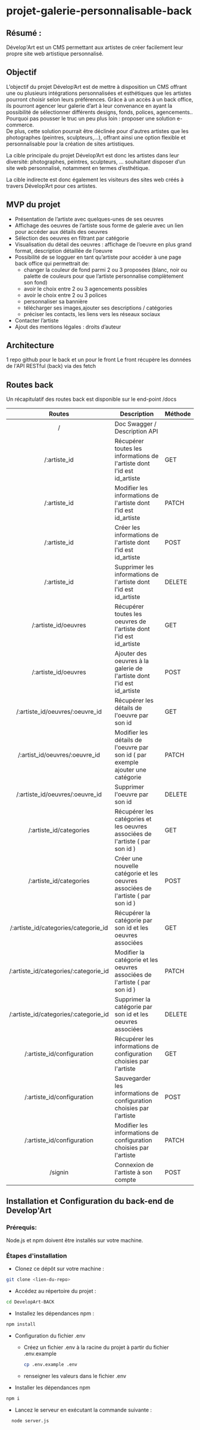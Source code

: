 # projet-galerie-personnalisable-back

## Résumé :

Dévelop'Art est un CMS permettant aux artistes de créer facilement leur propre site web artistique personnalisé.

## Objectif 

L’objectif du projet Dévelop’Art est de mettre à disposition un CMS offrant une ou plusieurs intégrations personnalisées et esthétiques que les artistes pourront choisir selon leurs préférences. Grâce à un accès à un back office, ils pourront agencer leur galerie d’art à leur convenance en ayant la possibilité de sélectionner différents designs, fonds, polices, agencements..  
Pourquoi pas pousser le truc un peu plus loin : proposer une solution e-commerce.   
De plus, cette solution pourrait être déclinée pour d'autres artistes que les photographes (peintres, sculpteurs,...), offrant ainsi une option flexible et personnalisable pour la création de sites artistiques.  

La cible principale du projet Dévelop’Art est donc les artistes dans leur diversité: 
photographes, peintres, sculpteurs, … souhaitant disposer d’un site web personnalisé, notamment en termes d’esthétique.

La cible indirecte est donc également les visiteurs des sites web créés à travers Dévelop’Art pour ces artistes.

## MVP du projet

- Présentation de l’artiste avec quelques-unes de ses oeuvres  
- Affichage des oeuvres de l’artiste sous forme de galerie avec un lien pour accéder aux détails des oeuvres  
- Sélection des oeuvres en filtrant par catégorie  
- Visualisation du détail des oeuvres : affichage de l’oeuvre en plus grand format, description détaillée de l’oeuvre  
- Possibilité de se logguer en tant qu’artiste pour accéder à une page back office qui permettrait de:  
  - changer la couleur de fond parmi 2 ou 3 proposées (blanc, noir ou palette de couleurs pour que l’artiste personnalise complètement son fond)   
  - avoir le choix entre 2 ou 3 agencements possibles  
  - avoir le choix entre 2 ou 3 polices  
  - personnaliser sa bannière  
  - télécharger ses images,ajouter ses descriptions / catégories  
  - préciser les contacts, les liens vers les réseaux sociaux  
- Contacter l’artiste  
- Ajout des mentions légales : droits d’auteur

## Architecture

1 repo github pour le back et un pour le front
Le front récupère les données de l'API RESTful (back) via des fetch

## Routes back

Un récapitulatif des routes back est disponible sur le end-point /docs

| Routes | Description | Méthode |  
| :-----: | ----- | ----- |
| / | Doc Swagger / Description API | |
| /:artiste_id | Récupérer toutes les informations de l'artiste dont l'id est id_artiste | GET |
| /:artiste_id | Modifier les informations de l'artiste dont l'id est id_artiste | PATCH |
| /:artiste_id | Créer les informations de l'artiste dont l'id est id_artiste | POST |
| /:artiste_id | Supprimer les informations de l'artiste dont l'id est id_artiste | DELETE |
| /:artiste_id/oeuvres | Récupérer toutes les oeuvres de l'artiste dont l'id est id_artiste | GET |
| /:artiste_id/oeuvres | Ajouter des oeuvres à la galerie de l'artiste dont l'id est id_artiste | POST |
| /:artiste_id/oeuvres/:oeuvre_id | Récupérer les détails de l'oeuvre par son id | GET |
| /:artist_id/oeuvres/:oeuvre_id | Modifier les détails de l'oeuvre par son id ( par exemple ajouter une catégorie | PATCH |
| /:artiste_id/oeuvres/:oeuvre_id | Supprimer l'oeuvre par son id | DELETE |
| /:artiste_id/categories | Récupérer les catégories et les oeuvres associées de l'artiste ( par son id ) | GET |
| /:artiste_id/categories | Créer une nouvelle catégorie et les oeuvres associées de l'artiste ( par son id ) | POST |
| /:artiste_id/categories/categorie_id | Récupérer la catégorie par son id et les oeuvres associées | GET |
| /:artiste_id/categories/:categorie_id | Modifier la catégorie et les oeuvres associées de l'artiste ( par son id ) | PATCH |
| /:artiste_id/categories/:categorie_id | Supprimer la catégorie par son id et les oeuvres associées | DELETE |
| /:artiste_id/configuration | Récupérer les informations de configuration choisies par l'artiste | GET |
| /:artiste_id/configuration | Sauvegarder les informations de configuration choisies par l'artiste | POST |
| /:artiste_id/configuration | Modifier les informations de configuration choisies par l'artiste | PATCH |
| /signin | Connexion de l'artiste à son compte | POST |

## Installation et Configuration du back-end de Develop'Art

### Prérequis:
Node.js et npm doivent être installés sur votre machine.

### Étapes d'installation
- Clonez ce dépôt sur votre machine :
```bash
git clone <lien-du-repo>
```
- Accédez au répertoire du projet :
```bash
cd DevelopArt-BACK
```
- Installez les dépendances npm :
```bash
npm install
```
- Configuration du fichier .env
  - Créez un fichier .env à la racine du projet à partir du fichier .env.example
    ```bash
    cp .env.example .env
    ```
  - renseigner les valeurs dans le fichier .env    

- Installer les dépendances npm
```bash
npm i
```
- Lancez le serveur en exécutant la commande suivante :
```bash
  node server.js
```



